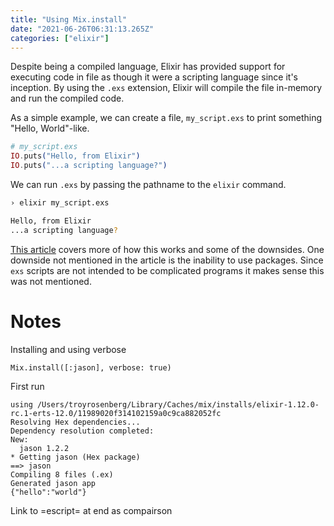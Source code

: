 ```yaml
---
title: "Using Mix.install"
date: "2021-06-26T06:31:13.265Z"
categories: ["elixir"]
---
```


Despite being a compiled language, Elixir has provided support for executing code in file as though it were a scripting language since it's inception. By using the `.exs` extension, Elixir will compile the file in-memory and run the compiled code.

As a simple example, we can create a file, `my_script.exs` to print something "Hello, World"-like.

```elixir
# my_script.exs
IO.puts("Hello, from Elixir")
IO.puts("...a scripting language?")
```

We can run `.exs` by passing the pathname to the `elixir` command.

```bash
› elixir my_script.exs

Hello, from Elixir
...a scripting language?
```

[This article](https://thinkingelixir.com/2019-04-running-an-elixir-file-as-a-script/) covers more of how this works and some of the downsides. One downside not mentioned in the article is the inability to use packages. Since `exs` scripts are not intended to be complicated programs it makes sense this was not mentioned.

# Notes

Installing and using verbose

```
Mix.install([:jason], verbose: true)
```

First run

```
using /Users/troyrosenberg/Library/Caches/mix/installs/elixir-1.12.0-rc.1-erts-12.0/11989020f314102159a0c9ca882052fc
Resolving Hex dependencies...
Dependency resolution completed:
New:
  jason 1.2.2
* Getting jason (Hex package)
==> jason
Compiling 8 files (.ex)
Generated jason app
{"hello":"world"}
```

Link to =escript= at end as compairson
